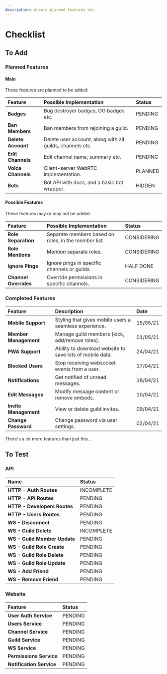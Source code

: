 ```yaml
---
description: Accord planned features etc.
---
```


# Checklist

## To Add

### Planned Features

#### Main

These features are planned to be added.

| Feature | Possible Implementation | Status |
| :--- | :--- | :--- |
| **Badges** | Bug destroyer badges, OG badges etc. | PENDING |
| **Ban Members** | Ban members from rejoining a guild. | PENDING |
| **Delete Account** | Delete user account, along with all guilds, channels etc. | PENDING |
| **Edit Channels** | Edit channel name, summary etc. | PENDING |
| **Voice Channels** | Client-server WebRTC implementation. | PLANNED |
| **Bots** | Bot API with docs, and a basic bot wrapper. | HIDDEN |

#### Possible Features

These features may or may not be added.

| Feature | Possible Implementation | Status |
| :--- | :--- | :--- |
| **Role Separation** | Separate members based on roles, in the member list. | CONSIDERING |
| **Role Mentions** | Mention separate roles. | CONSIDERING |
| **Ignore Pings** | Ignore pings in specific channels or guilds. | HALF DONE |
| **Channel Overrides** | Override permissions in specific channels. | CONSIDERING |

### Completed Features

| Feature | Description | Date |
| :--- | :--- | :--- |
| **Mobile Support** | Styling that gives mobile users a seamless experience. | 15/05/21 |
| **Member Management** | Manage guild members \(kick, add/remove roles\). | 01/05/21 |
| **PWA Support** | Ability to download website to save lots of mobile data. | 24/04/21 |
| **Blocked Users** | Stop receiving websocket events from a user. | 17/04/21 |
| **Notifications** | Get notified of unread messages. | 16/04/21 |
| **Edit Messages** | Modify message content or remove embeds. | 10/04/21 |
| **Invite Management** | View or delete guild invites. | 09/04/21 |
| **Change Password** | Change password via user settings. | 02/04/21 |

There's a lot more features than just this...

## To Test

### API

| Name | Status |
| :--- | :--- |
| **HTTP - Auth Routes** | INCOMPLETE |
| **HTTP - API Routes** | PENDING |
| **HTTP - Developers Routes** | PENDING |
| **HTTP - Users Routes** | PENDING |
| **WS - Disconnect** | PENDING |
| **WS - Guild Delete** | INCOMPLETE |
| **WS - Guild Member Update** | PENDING |
| **WS - Guild Role Create** | PENDING |
| **WS - Guild Role Delete** | PENDING |
| **WS - Guild Role Update** | PENDING |
| **WS - Add Friend** | PENDING |
| **WS - Remove Friend** | PENDING |

### Website

| Feature | Status |
| :--- | :--- |
| **User Auth Service** | PENDING |
| **Users Service** | PENDING |
| **Channel Service** | PENDING |
| **Guild Service** | PENDING |
| **WS Service** | PENDING |
| **Permissions Service** | PENDING |
| **Notification Service** | PENDING |

